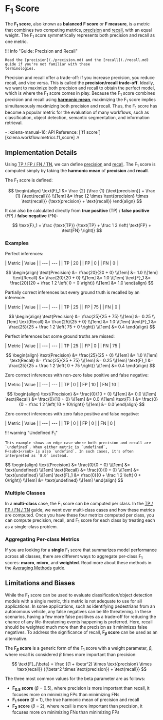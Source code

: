 # F<sub>1</sub> Score

The **F<sub>1</sub> score**, also known as **balanced F score** or **F measure**, is a metric that combines two
competing metrics, [precision](./precision.md) and [recall](./recall.md), with an equal weight. The F<sub>1</sub> score
symmetrically represents both precision and recall as one metric.

!!! info "Guide: Precision and Recall"

    Read the [precision](./precision.md) and the [recall](./recall.md) guide if you're not familiar with these
    terminologies.


Precision and recall offer a trade-off: if you increase precision, you reduce recall, and vice versa. This is called
the **precision/recall trade-off**. Ideally, we want to maximize both precision and recall to obtain the perfect model,
which is where the F<sub>1</sub> score comes in play. Because the F<sub>1</sub> score combines precision and recall
using [**harmonic mean**](https://en.wikipedia.org/wiki/Harmonic_mean), maximizing the F<sub>1</sub> score implies
simultaneously maximizing both precision and recall. Thus, the F<sub>1</sub> score has become a popular metric for the
evaluation of many workflows, such as classification, object detection, semantic segmentation, and information retrieval.

<div class="grid cards" markdown>
- :kolena-manual-16: API Reference: [`f1 score`][kolena.workflow.metrics.f1_score] ↗
</div>

## Implementation Details

Using [TP / FP / FN / TN](./tp-fp-fn-tn.md), we can define [precision](./precision.md) and [recall](./recall.md).
The F<sub>1</sub> score is computed simply by taking the **harmonic mean** of **precision** and **recall**.

The F<sub>1</sub> score is defined:

$$
\begin{align}
\text{F}_1 &= \frac {2} {\frac {1} {\text{precision}} + \frac {1} {\text{recall}}} \\[1em]
&= \frac {2 \times \text{precision} \times \text{recall}} {\text{precision} + \text{recall}}
\end{align}
$$

It can also be calculated directly from **true positive** (TP) / **false positive** (FP) / **false negative** (FN):

$$
\text{F}_1 = \frac {\text{TP}} {\text{TP} + \frac 1 2 \left( \text{FP} + \text{FN} \right)}
$$

### Examples

Perfect inferences:

<div class="grid" markdown>
| Metric | Value |
| --- | --- |
| TP | 20 |
| FP | 0 |
| FN | 0 |

$$
\begin{align}
\text{Precision} &= \frac{20}{20 + 0} \\[1em]
&= 1.0 \\[1em]
\text{Recall} &= \frac{20}{20 + 0} \\[1em]
&= 1.0 \\[1em]
\text{F}_1 &= \frac{20}{20 + \frac 1 2 \left( 0 + 0 \right)} \\[1em]
&= 1.0
\end{align}
$$
</div>


Partially correct inferences but every ground truth is recalled by an inference:

<div class="grid" markdown>
| Metric | Value |
| --- | --- |
| TP | 25 |
| FP | 75 |
| FN | 0 |

$$
\begin{align}
\text{Precision} &= \frac{25}{25 + 75} \\[1em]
&= 0.25 \\[1em]
\text{Recall} &= \frac{25}{25 + 0} \\[1em]
&= 1.0 \\[1em]
\text{F}_1 &= \frac{25}{25 + \frac 1 2 \left( 75 + 0 \right)} \\[1em]
&= 0.4
\end{align}
$$
</div>

Perfect inferences but some ground truths are missed:
<div class="grid" markdown>
| Metric | Value |
| --- | --- |
| TP | 25 |
| FP | 0 |
| FN | 75 |

$$
\begin{align}
\text{Precision} &= \frac{25}{25 + 0} \\[1em]
&= 1.0 \\[1em]
\text{Recall} &= \frac{25}{25 + 75} \\[1em]
&= 0.25 \\[1em]
\text{F}_1 &= \frac{25}{25 + \frac 1 2 \left( 0 + 75 \right)} \\[1em]
&= 0.4
\end{align}
$$
</div>

Zero correct inferences with non-zero false positive and false negative:
<div class="grid" markdown>
| Metric | Value |
| --- | --- |
| TP | 0 |
| FP | 10 |
| FN | 10 |

$$
\begin{align}
\text{Precision} &= \frac{0}{10 + 0} \\[1em]
&= 0.0 \\[1em]
\text{Recall} &= \frac{0}{10 + 0} \\[1em]
&= 0.0 \\[1em]
\text{F}_1 &= \frac{0}{0 + \frac 1 2 \left( 10 + 10\right)} \\[1em]
&= 0.0
\end{align}
$$
</div>

Zero correct inferences with zero false positive and false negative:
<div class="grid" markdown>
<div markdown>
| Metric | Value |
| --- | --- |
| TP | 0 |
| FP | 0 |
| FN | 0 |

!!! warning "Undefined F<sub>1</sub>"

    This example shows an edge case where both precision and recall are `undefined`. When either metric is `undefined`,
    F<sub>1</sub> is also `undefind`. In such cases, it's often interpreted as `0.0` instead.

</div>
$$
\begin{align}
\text{Precision} &= \frac{0}{0 + 0} \\[1em]
&= \text{undefined} \\[1em]
\text{Recall} &= \frac{0}{0 + 0} \\[1em]
&= \text{undefined} \\[1em]
\text{F}_1 &= \frac{0}{0 + \frac 1 2 \left( 0 + 0\right)} \\[1em]
&= \text{undefined} \\[1em]
\end{align}
$$
</div>


### Multiple Classes

In a **multi-class** case, the F<sub>1</sub> score can be computed per class. In the [TP / FP / FN / TN](./tp-fp-fn-tn.md)
guide, we went over multi-class cases and how these metrics are computed. Once you have these four metrics computed per
class, you can compute precision, recall, and F<sub>1</sub> score for each class by treating each as a single-class
problem.

### Aggregating Per-class Metrics

If you are looking for a **single** F<sub>1</sub> score that summarizes model performance across all classes, there are
different ways to aggregate per-class F<sub>1</sub> scores: **macro**, **micro**, and **weighted**. Read more about
these methods in the [Averaging Methods](./averaging-methods.md) guide.

## Limitations and Biases

While the F<sub>1</sub> score can be used to evaluate classification/object detection models with a single metric,
this metric is not adequate to use for all applications. In some applications, such as identifying pedestrians from an
autonomous vehicle, any false negatives can be life threatening. In these scenarios, having a few more false positives
as a trade-off for reducing the chance of any life-threatening events happening is preferred. Here, recall should be
weighted much more than the precision as it minimizes false negatives. To address the significance of recall,
**$\text{F}_\beta$ score** can be used as an alternative.


The **$\text{F}_\beta$ score** is a generic form of the F<sub>1</sub> score with a weight parameter, $\beta$, where
recall is considered $\beta$ times more important than precision:

$$
\text{F}_{\beta} = \frac {(1 + \beta^2) \times \text{precision} \times \text{recall}} {(\beta^2 \times \text{precision}) + \text{recall}}
$$

The three most common values for the beta parameter are as follows:

- **F<sub>0.5</sub> score** ($\beta$ = 0.5), where precision is more important than recall, it focuses more on minimizing FPs than minimizing FNs
- **F<sub>1</sub> score** ($\beta$ = 1), the true harmonic mean of precision and recall
- **F<sub>2</sub> score** ($\beta$ = 2), where recall is more important than precision, it focuses more on minimizing FNs than minimizing FPs
